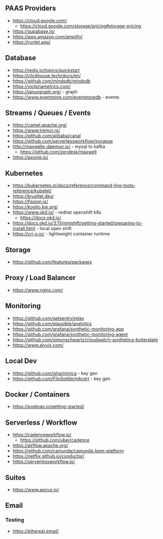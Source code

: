 

## PAAS Providers
* https://cloud.google.com/
    * https://cloud.google.com/storage/pricing#storage-pricing
* https://supabase.io/
* https://aws.amazon.com/amplify/
* https://runlet.app/

## Database 
* https://redis.io/topics/quickstart
* https://clickhouse.tech/docs/en/
* https://github.com/mindsdb/mindsdb
* https://victoriametrics.com/
* https://janusgraph.org/ - graph
* https://www.eventstore.com/eventstoredb - events

## Streams / Queues / Events
* https://camel.apache.org/
* https://www.tremor.rs/
* https://github.com/alibaba/canal
* https://github.com/serverlessworkflow/synapse
* http://maxwells-daemon.io/ - mysql to kafka
    * https://github.com/zendesk/maxwell
* https://axoniq.io/


## Kubernetes
* https://kubernetes.io/docs/reference/command-line-tools-reference/kubelet/
* https://krustlet.dev/
* https://fission.io/
* https://kogito.kie.org/
* https://www.okd.io/ - redhat openshift k8s
    * https://docs.okd.io/
* https://docs.okd.io/3.11/minishift/getting-started/preparing-to-install.html - local open shift
* https://cri-o.io/ - lightweight container runtime

## Storage
* https://github.com/features/packages

## Proxy / Load Balancer
* https://www.nginx.com/

## Monitoring
* https://github.com/getsentry/relay
* https://github.com/plausible/analytics
* https://github.com/grafana/synthetic-monitoring-app
* https://github.com/grafana/synthetic-monitoring-agent
* https://github.com/simonschwartz/cloudwatch-synthetics-boilerplate
* https://www.alyvix.com/

## Local Dev
* https://github.com/jsha/minica - key gen
* https://github.com/FiloSottile/mkcert - key gen

## Docker / Containers
* https://podman.io/getting-started/ 

## Serverless / Workflow
* https://cadenceworkflow.io/
    * https://github.com/uber/cadence
* https://airflow.apache.org/
* https://github.com/camunda/camunda-bpm-platform
* https://netflix.github.io/conductor/
* https://serverlessworkflow.io/

## Suites
* https://www.apicur.io/

## Email

### Testing
* https://ethereal.email/